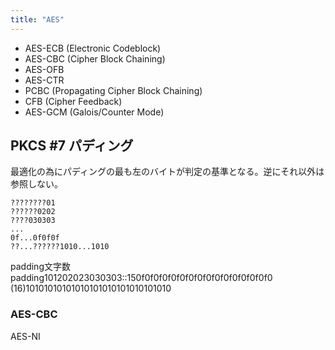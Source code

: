 ```yaml
---
title: "AES"
---
```


- AES-ECB (Electronic Codeblock)
- AES-CBC (Cipher Block Chaining)
- AES-OFB
- AES-CTR
- PCBC (Propagating Cipher Block Chaining)
- CFB (Cipher Feedback)
- AES-GCM (Galois/Counter Mode)

## PKCS #7 パディング
最適化の為にパディングの最も左のバイトが判定の基準となる。逆にそれ以外は参照しない。

```
????????01
??????0202
????030303
...
0f...0f0f0f
??...??????1010...1010
```

padding文字数padding101202023030303::150f0f0f0f0f0f0f0f0f0f0f0f0f0f0f0 (16)10101010101010101010101010101010

### AES-CBC

AES-NI

